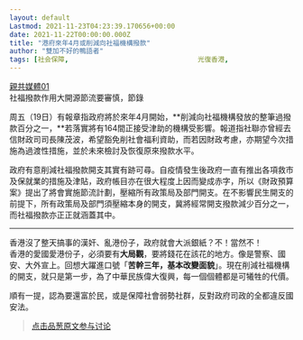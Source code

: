 ```yaml
---
layout: default
Lastmod: 2021-11-23T04:23:39.170656+00:00
date: 2021-11-22T00:00:00.000Z
title: "港府來年4月或削減向社福機構撥款"
author: "雙加不好的鴨語者"
tags: [社会保障,								光復香港,								社會福利]
---
```


[親共媒體01]( "https://www.hk01.com/01%E8%A7%80%E9%BB%9E/702764/%E7%A4%BE%E7%A6%8F%E6%92%A5%E6%AC%BE%E4%BD%9C%E7%94%A8%E5%A4%A7-%E9%96%8B%E6%BA%90%E7%AF%80%E6%B5%81%E8%A6%81%E5%AF%A9%E6%85%8E")  
社福撥款作用大開源節流要審慎，節錄  
  
周五（19日）有報章指政府將於來年4月開始，**削減向社福機構發放的整筆過撥款百分之一，**若落實將有164間正接受津助的機構受影響。報道指社聯亦曾經去信財政司司長陳茂波，希望豁免削社會福利資助，而若因財政考慮，亦期望今次措施為過渡性措施，並於未來檢討及恢復原來撥款水平。  
  
政府有意削減社福撥款開支其實有跡可尋。自疫情發生後政府一直有推出各項救市及保就業的措施及津貼，政府帳目亦在很大程度上因而變成赤字，所以《財政預算案》提出了將會實施節流計劃，壓縮所有政策局及部門開支。在不影響民生開支的前提下，所有政策局及部門須壓縮本身的開支，冀將經常開支撥款減少百分之一，而社福撥款亦正正就涵蓋其中。  

* * *

  
  
香港沒了整天搞事的漢奸、亂港份子，政府就會大派銀紙？不！當然不！  
香港的愛國愛港份子，必須要有**大局觀**，要將錢花在該花的地方。像是警察、國安、大外宣上。回想大躍進口號「**苦幹三年，基本改變面貌**」。現在削減社福機構的開支，就只是第一步，為了中華民族偉大復興，每一個個體都是可犧牲的代價。  
  
順有一提，認為要還富於民，或是保障社會弱勢社群，反對政府司政的全都違反國安法。





> [点击品葱原文参与讨论](https://pincong.rocks/article/37049)

